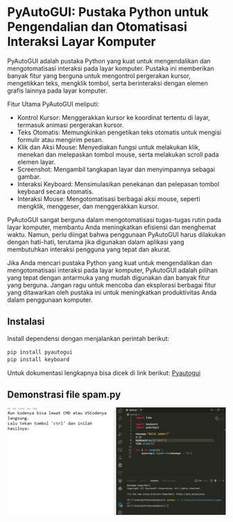 # PyAutoGUI: Pustaka Python untuk Pengendalian dan Otomatisasi Interaksi Layar Komputer

PyAutoGUI adalah pustaka Python yang kuat untuk mengendalikan dan mengotomatisasi interaksi pada layar komputer. Pustaka ini memberikan banyak fitur yang berguna untuk mengontrol pergerakan kursor, mengetikkan teks, mengklik tombol, serta berinteraksi dengan elemen grafis lainnya pada layar komputer.

Fitur Utama PyAutoGUI meliputi:

- Kontrol Kursor: Menggerakkan kursor ke koordinat tertentu di layar, termasuk animasi pergerakan kursor.
- Teks Otomatis: Memungkinkan pengetikan teks otomatis untuk mengisi formulir atau mengirim pesan.
- Klik dan Aksi Mouse: Menyediakan fungsi untuk melakukan klik, menekan dan melepaskan tombol mouse, serta melakukan scroll pada elemen layar.
- Screenshot: Mengambil tangkapan layar dan menyimpannya sebagai gambar.
- Interaksi Keyboard: Mensimulasikan penekanan dan pelepasan tombol keyboard secara otomatis.
- Interaksi Mouse: Mengotomatisasi berbagai aksi mouse, seperti mengklik, menggeser, dan menggerakkan kursor.

PyAutoGUI sangat berguna dalam mengotomatisasi tugas-tugas rutin pada layar komputer, membantu Anda meningkatkan efisiensi dan menghemat waktu. Namun, perlu diingat bahwa penggunaan PyAutoGUI harus dilakukan dengan hati-hati, terutama jika digunakan dalam aplikasi yang membutuhkan interaksi pengguna yang tepat dan akurat.

Jika Anda mencari pustaka Python yang kuat untuk mengendalikan dan mengotomatisasi interaksi pada layar komputer, PyAutoGUI adalah pilihan yang tepat dengan antarmuka yang mudah digunakan dan banyak fitur yang berguna. Jangan ragu untuk mencoba dan eksplorasi berbagai fitur yang ditawarkan oleh pustaka ini untuk meningkatkan produktivitas Anda dalam penggunaan komputer.

## Instalasi
Install dependensi dengan menjalankan perintah berikut:

```cmd
pip install pyautogui
pip install keyboard
```
Untuk dokumentasi lengkapnya bisa dicek di link berikut: [Pyautogui](https://pyautogui.readthedocs.io/en/latest/index.html)


## Demonstrasi file spam.py
![](assets/spam.gif)
